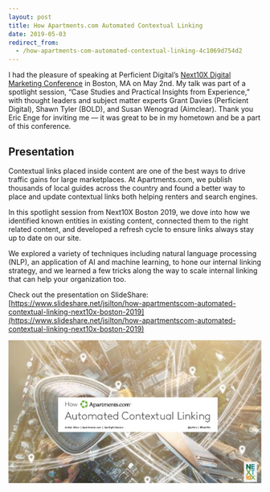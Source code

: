 ```yaml
---
layout: post
title: How Apartments.com Automated Contextual Linking
date: 2019-05-03
redirect_from:
  - /how-apartments-com-automated-contextual-linking-4c1069d754d2
---
```


I had the pleasure of speaking at Perficient Digital’s [Next10X Digital Marketing Conference](https://next10x.perficientdigital.com/) in Boston, MA on May 2nd. My talk was part of a spotlight session, “Case Studies and Practical Insights from Experience,” with thought leaders and subject matter experts Grant Davies (Perficient Digital), Shawn Tyler (BOLD), and Susan Wenograd (Aimclear). Thank you Eric Enge for inviting me — it was great to be in my hometown and be a part of this conference.

## Presentation

Contextual links placed inside content are one of the best ways to drive traffic gains for large marketplaces. At Apartments.com, we publish thousands of local guides across the country and found a better way to place and update contextual links both helping renters and search engines.

In this spotlight session from Next10X Boston 2019, we dove into how we identified known entities in existing content, connected them to the right related content, and developed a refresh cycle to ensure links always stay up to date on our site.

We explored a variety of techniques including natural language processing (NLP), an application of AI and machine learning, to hone our internal linking strategy, and we learned a few tricks along the way to scale internal linking that can help your organization too.

Check out the presentation on SlideShare: [https://www.slideshare.net/jsilton/how-apartmentscom-automated-contextual-linking-next10x-boston-2019](https://www.slideshare.net/jsilton/how-apartmentscom-automated-contextual-linking-next10x-boston-2019)

![How Apartments.com Automated Contextual Linking](/images/how-apartments-com-automated-contextual-linking.jpeg)